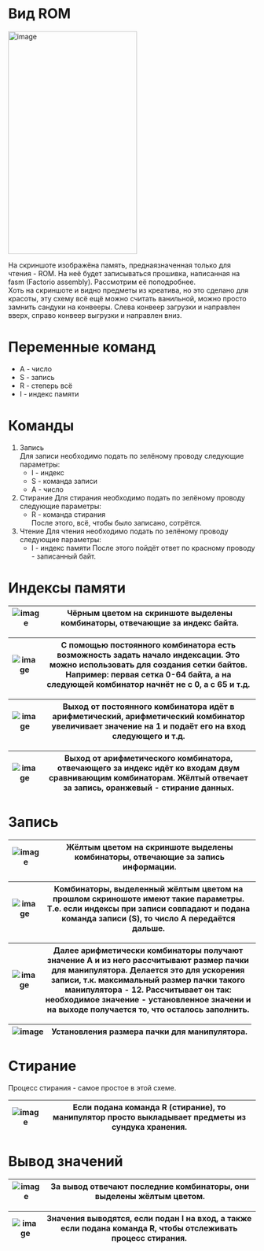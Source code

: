 # Вид ROM
<img width="262" height="453" alt="image" src="https://github.com/user-attachments/assets/447505d5-219c-4c3b-9ffc-b0c305654214" />  
  
На скриншоте изображёна память, преднаязначенная только для чтения - ROM. На неё будет записываться прошивка, написанная на fasm (Factorio assembly). Рассмотрим её поподробнее.  
Хоть на скриншоте и видно предметы из креатива, но это сделано для красоты, эту схему всё ещё можно считать ванильной, можно просто замнить сандуки на конвееры. Слева конвеер загрузки и направлен вверх, справо конвеер выгрузки и направлен вниз.

# Переменные команд
- A - число
- S - запись
- R - степерь всё
- I - индекс памяти

# Команды
1) Запись  
   Для записи необходимо подать по зелёному проводу следующие параметры:
   - I - индекс
   - S - команда записи
   - A - число
2) Стирание
   Для стирания необходимо подать по зелёному проводу следующие параметры:
   - R - команда стирания  
   После этого, всё, чтобы было записано, сотрётся.
3) Чтение
   Для чтения необходимо подать по зелёному проводу следующие параметры:
   - I - индекс памяти
   После этого пойдёт ответ по красному проводу - записанный байт.

# Индексы памяти
| ![image](https://github.com/user-attachments/assets/d92024ef-ae5e-4f01-a2ee-cf6d94824d71) | Чёрным цветом на скриншоте выделены комбинаторы, отвечающие за индекс байта. |
|---------------------------------|--------------------------------------------------------------------------------|

| ![image](https://github.com/user-attachments/assets/5c444717-e3f6-4ab3-a96b-1dbf414f45f3) | С помощью постоянного комбинатора есть возможность задать начало индексации. Это можно использовать для создания сетки байтов. Например: первая сетка 0-64 байта, а на следующей комбинатор начнёт не с 0, а с 65 и т.д. |
|---------------------------------|------------------------------------------------------------------------------------------------------------------------------------------|

| ![image](https://github.com/user-attachments/assets/bffc74b0-ca22-4f7b-804d-269590620f3f) | Выход от постоянного комбинатора идёт в арифметический, арифметический комбинатор увеличивает значение на 1 и подаёт его на вход следующего и т.д. |
|---------------------------------|------------------------------------------------------------------------------------------------------------------------------------------|

| ![image](https://github.com/user-attachments/assets/63c05f47-77d8-4e07-a3fc-9e6d59679c62) | Выход от арифметического комбинатора, отвечающего за индекс идёт ко входам двум сравнивающим комбинаторам. Жёлтый отвечает за запись, оранжевый - стирание данных. |
|---------------------------------|------------------------------------------------------------------------------------------------------------------------------------------|

# Запись
| ![image](https://github.com/user-attachments/assets/2d8f4183-12a9-4dfa-9b0d-10529ee71b54) | Жёлтым цветом на скриншоте выделены комбинаторы, отвечающие за запись информации. |
|---------------------------------|------------------------------------------------------------------------------------------------------------------------------------------|

| ![image](https://github.com/user-attachments/assets/3b15fe05-0345-4ea1-bcff-537a14621f7f) | Комбинаторы, выделенный жёлтым цветом на прошлом скриношоте имеют такие параметры. Т.е. если индексы при записи совпадают и подана команда записи (S), то число A передаётся дальше. |
|---------------------------------|------------------------------------------------------------------------------------------------------------------------------------------|

| ![image](https://github.com/user-attachments/assets/14117be0-54ee-4c41-8805-2844157dba57) | Далее арифметически комбинаторы получают значение A и из него рассчитывают размер пачки для манипулятора. Делается это для ускорения записи, т.к. максимальный размер пачки такого манипулятора - 12. Рассчитывает он так: необходимое значение - установленное значени и на выходе получается то, что осталось заполнить. |
|---------------------------------|------------------------------------------------------------------------------------------------------------------------------------------|

| ![image](https://github.com/user-attachments/assets/cbe3a65d-fe24-4f3f-a752-36654e92e3ec) | Установления размера пачки для манипулятора. |
|---------------------------------|------------------------------------------------------------------------------------------------------------------------------------------|

# Стирание
Процесс стирания - самое простое в этой схеме.

| ![image](https://github.com/user-attachments/assets/476df9ce-89f9-4396-a7d6-e8bbf16c36c7) | Если подана команда R (стирание), то манипулятор просто выкладывает предметы из сундука хранения. |
|---------------------------------|------------------------------------------------------------------------------------------------------------------------------------------|

# Вывод значений

| ![image](https://github.com/user-attachments/assets/258762ad-3632-43e2-a94f-c49665127653) | За вывод отвечают последние комбинаторы, они выделены жёлтым цветом. |
|---------------------------------|------------------------------------------------------------------------------------------------------------------------------------------|

| ![image](https://github.com/user-attachments/assets/91df7978-b652-4aae-8ab8-880f41309161) | Значения выводятся, если подан I на вход, а также если подана команда R, чтобы отслеживать процесс стирания. |
|---------------------------------|------------------------------------------------------------------------------------------------------------------------------------------|
